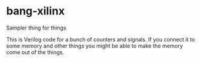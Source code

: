 bang-xilinx
===========

Sampler thing for things

This is Verilog code for a bunch of counters and signals. If you connect it to some memory and other things you might be able to make the memory come out of the things.
